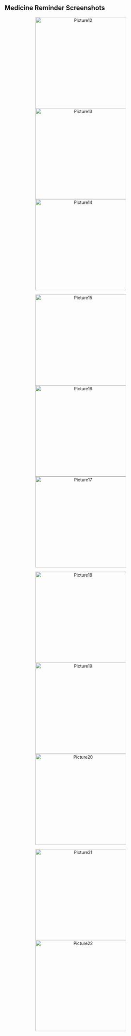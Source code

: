<h2>Medicine Reminder Screenshots</h2>

<!-- Row 1 -->
<p align="center">
  <img src="https://raw.githubusercontent.com/Snehith18226/Medicine_Reminder/e8ad09018f23b8f25b560a206b44b6a7dbf2b4f0/screenshots/Picture12.png" width="300" alt="Picture12" />
  <img src="https://raw.githubusercontent.com/Snehith18226/Medicine_Reminder/e8ad09018f23b8f25b560a206b44b6a7dbf2b4f0/screenshots/Picture13.png" width="300" alt="Picture13" />
  <img src="https://raw.githubusercontent.com/Snehith18226/Medicine_Reminder/e8ad09018f23b8f25b560a206b44b6a7dbf2b4f0/screenshots/Picture14.png" width="300" alt="Picture14" />
</p>

<!-- Row 2 -->
<p align="center">
  <img src="https://raw.githubusercontent.com/Snehith18226/Medicine_Reminder/e8ad09018f23b8f25b560a206b44b6a7dbf2b4f0/screenshots/Picture15.png" width="300" alt="Picture15" />
  <img src="https://raw.githubusercontent.com/Snehith18226/Medicine_Reminder/e8ad09018f23b8f25b560a206b44b6a7dbf2b4f0/screenshots/Picture16.png" width="300" alt="Picture16" />
  <img src="https://raw.githubusercontent.com/Snehith18226/Medicine_Reminder/e8ad09018f23b8f25b560a206b44b6a7dbf2b4f0/screenshots/Picture17.png" width="300" alt="Picture17" />
</p>

<!-- Row 3 -->
<p align="center">
  <img src="https://raw.githubusercontent.com/Snehith18226/Medicine_Reminder/e8ad09018f23b8f25b560a206b44b6a7dbf2b4f0/screenshots/Picture18.png" width="300" alt="Picture18" />
  <img src="https://raw.githubusercontent.com/Snehith18226/Medicine_Reminder/e8ad09018f23b8f25b560a206b44b6a7dbf2b4f0/screenshots/Picture19.png" width="300" alt="Picture19" />
  <img src="https://raw.githubusercontent.com/Snehith18226/Medicine_Reminder/e8ad09018f23b8f25b560a206b44b6a7dbf2b4f0/screenshots/Picture20.png" width="300" alt="Picture20" />
</p>

<!-- Row 4 -->
<p align="center">
  <img src="https://raw.githubusercontent.com/Snehith18226/Medicine_Reminder/e8ad09018f23b8f25b560a206b44b6a7dbf2b4f0/screenshots/Picture21.png" width="300" alt="Picture21" />
  <img src="https://raw.githubusercontent.com/Snehith18226/Medicine_Reminder/e8ad09018f23b8f25b560a206b44b6a7dbf2b4f0/screenshots/Picture22.png" width="300" alt="Picture22" />
</p>
